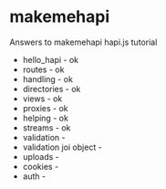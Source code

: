 # makemehapi
Answers to makemehapi hapi.js tutorial
- hello_hapi - ok
- routes - ok
- handling - ok
- directories - ok
- views - ok
- proxies - ok
- helping - ok
- streams - ok
- validation - 
- validation joi object - 
- uploads - 
- cookies - 
- auth - 